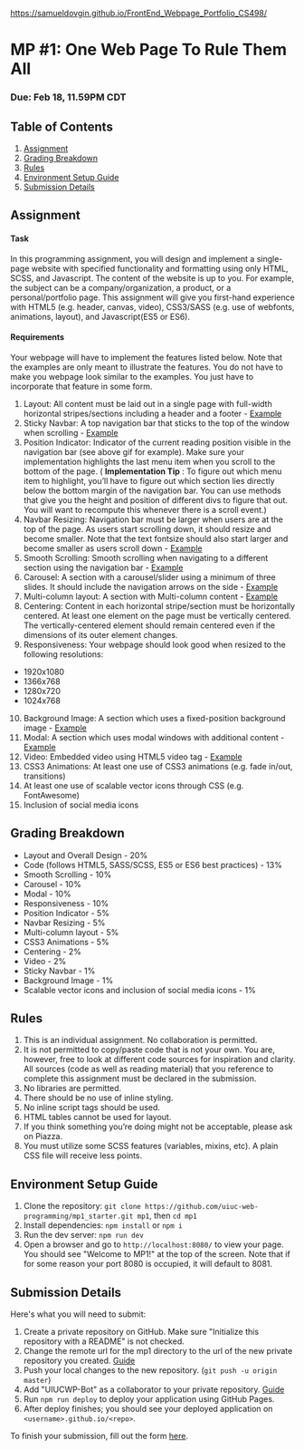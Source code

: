 https://samueldovgin.github.io/FrontEnd_Webpage_Portfolio_CS498/

# MP #1: One Web Page To Rule Them All
### Due: Feb 18, 11.59PM CDT

## Table of Contents
1. [Assignment](#assignment)
2. [Grading Breakdown](#grading-breakdown)
3. [Rules](#rules)
4. [Environment Setup Guide](#environment-setup-guide)
5. [Submission Details](#submission-details)

## Assignment

#### Task

In this programming assignment, you will design and implement a single-page website with specified functionality and formatting using only HTML, SCSS, and Javascript. The content of the website is up to you. For example, the subject can be a company/organization, a product, or a personal/portfolio page. This assignment will give you first-hand experience with HTML5 (e.g. header, canvas, video), CSS3/SASS (e.g. use of webfonts, animations, layout), and Javascript(ES5 or ES6).

#### Requirements

Your webpage will have to implement the features listed below. Note that the examples are only meant to illustrate the features. You do not have to make you webpage look similar to the examples. You just have to incorporate that feature in some form.

1. Layout: All content must be laid out in a single page with full-width horizontal stripes/sections including a header and a footer - [Example](https://uiuc-web-programming.github.io/sp19/images/mp1/2.png)
2. Sticky Navbar: A top navigation bar that sticks to the top of the window when scrolling - [Example](https://uiuc-web-programming.github.io/sp19/images/mp1/3.gif)
3. Position Indicator: Indicator of the current reading position visible in the navigation bar (see above gif for example). Make sure your implementation highlights the last menu item when you scroll to the bottom of the page. ( __Implementation Tip__ : To figure out which menu item to highlight, you’ll have to figure out which section lies directly below the bottom margin of the navigation bar. You can use methods that give you the height and position of different divs to figure that out. You will want to recompute this whenever there is a scroll event.)
4. Navbar Resizing: Navigation bar must be larger when users are at the top of the page. As users start scrolling down, it should resize and become smaller. Note that the text fontsize should also start larger and become smaller as users scroll down - [Example](https://uiuc-web-programming.github.io/sp19/images/mp1/4.gif)
5. Smooth Scrolling: Smooth scrolling when navigating to a different section using the navigation bar - [Example](https://uiuc-web-programming.github.io/sp19/images/mp1/5.gif)
6. Carousel: A section with a carousel/slider using a minimum of three slides. It should include the navigation arrows on the side - [Example](https://uiuc-web-programming.github.io/sp19/images/mp1/6.gif)
7. Multi-column layout: A section with Multi-column content - [Example](https://uiuc-web-programming.github.io/sp19/images/mp1/8.png)
8. Centering: Content in each horizontal stripe/section must be horizontally centered. At least one element on the page must be vertically centered. The vertically-centered element should remain centered even if the dimensions of its outer element changes.
9. Responsiveness: Your webpage should look good when resized to the following resolutions:
  - 1920x1080
  - 1366x768
  - 1280x720
  - 1024x768
10. Background Image: A section which uses a fixed-position background image - [Example](https://uiuc-web-programming.github.io/sp19/images/mp1/9.gif)
11. Modal: A section which uses modal windows with additional content - [Example](https://uiuc-web-programming.github.io/sp19/images/mp1/10.gif)
12. Video: Embedded video using HTML5 video tag - [Example](https://uiuc-web-programming.github.io/sp19/images/mp1/11_2.gif)
13. CSS3 Animations: At least one use of CSS3 animations (e.g. fade in/out, transitions)
14. At least one use of scalable vector icons through CSS (e.g. FontAwesome)
15. Inclusion of social media icons

## Grading Breakdown

- Layout and Overall Design - 20%
- Code (follows HTML5, SASS/SCSS, ES5 or ES6 best practices) - 13%
- Smooth Scrolling - 10%
- Carousel - 10%
- Modal - 10%
- Responsiveness - 10%
- Position Indicator - 5%
- Navbar Resizing - 5%
- Multi-column layout - 5%
- CSS3 Animations - 5%
- Centering - 2%
- Video - 2%
- Sticky Navbar - 1%
- Background Image - 1%
- Scalable vector icons and inclusion of social media icons - 1%

## Rules
1. This is an individual assignment. No collaboration is permitted.
2. It is not permitted to copy/paste code that is not your own. You are, however, free to look at different code sources for inspiration and clarity. All sources (code as well as reading material) that you reference to complete this assignment must be declared in the submission.
3. No libraries are permitted.
4. There should be no use of inline styling.
5. No inline script tags should be used.
6. HTML tables cannot be used for layout.
7. If you think something you’re doing might not be acceptable, please ask on Piazza.
8. You must utilize some SCSS features (variables, mixins, etc). A plain CSS file will receive less points.

## Environment Setup Guide
1. Clone the repository:
`git clone https://github.com/uiuc-web-programming/mp1_starter.git mp1`, then `cd mp1`
2. Install dependencies:
`npm install` or `npm i`
3. Run the dev server:
`npm run dev`
4. Open a browser and go to `http://localhost:8080/` to view your page. You should see "Welcome to MP1!" at the top of the screen. Note that if for some reason your port 8080 is occupied, it will default to 8081.

## Submission Details
Here's what you will need to submit:

1. Create a private repository on GitHub. Make sure "Initialize this repository with a README" is not checked.
2. Change the remote url for the mp1 directory to the url of the new private repository you created. [Guide](https://help.github.com/articles/changing-a-remote-s-url/)
3. Push your local changes to the new repository. (`git push -u origin master`)
4. Add "UIUCWP-Bot" as a collaborator to your private repository. [Guide](https://help.github.com/articles/inviting-collaborators-to-a-personal-repository/)
5. Run `npm run deploy` to deploy your application using GitHub Pages.
6. After deploy finishes; you should see your deployed application on `<username>.github.io/<repo>`.

To finish your submission, fill out the form [here](https://uiucwp.typeform.com/to/n5lSFL).
